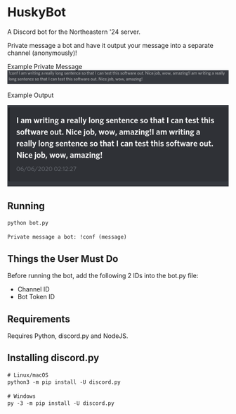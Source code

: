 # HuskyBot
A Discord bot for the Northeastern '24 server. 

Private message a bot and have it output your message into a separate channel (anonymously)!

Example Private Message
![Private Message the Bot](pictures/botPM.png)


Example Output

![Output](pictures/botOutput.png)


## Running
    python bot.py

    Private message a bot: !conf (message)

## Things the User Must Do
Before running the bot, add the following 2 IDs into the bot.py file:
* Channel ID
* Bot Token ID

## Requirements
Requires Python, discord.py and NodeJS.

## Installing discord.py
    # Linux/macOS
    python3 -m pip install -U discord.py

    # Windows
    py -3 -m pip install -U discord.py
